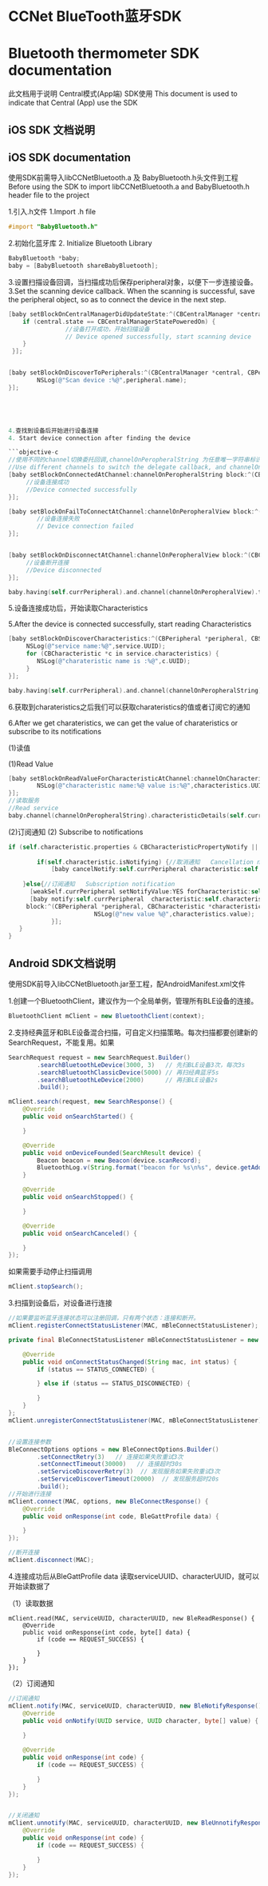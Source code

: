 # CCNet  BlueTooth蓝牙SDK
# Bluetooth thermometer SDK documentation

此文档用于说明 Central模式(App端) SDK使用
This document is used to indicate that Central (App) use the SDK





## iOS SDK 文档说明
## iOS SDK documentation

使用SDK前需导入libCCNetBluetooth.a 及 BabyBluetooth.h头文件到工程
Before using the SDK to import libCCNetBluetooth.a and BabyBluetooth.h header file to the project



1.引入.h文件
1.Import .h file

```objective-c
#import "BabyBluetooth.h"
```



2.初始化蓝牙库
2. Initialize Bluetooth Library

```objective-c
BabyBluetooth *baby;
baby = [BabyBluetooth shareBabyBluetooth];
```



3.设置扫描设备回调，当扫描成功后保存peripheral对象，以便下一步连接设备。
3.Set the scanning device callback. When the scanning is successful, save the peripheral object, so as to connect the device in the next step.
```objective-c
[baby setBlockOnCentralManagerDidUpdateState:^(CBCentralManager *central) {
    if (central.state == CBCentralManagerStatePoweredOn) {
				//设备打开成功，开始扫描设备    
				// Device opened successfully, start scanning device
    }
 }];


[baby setBlockOnDiscoverToPeripherals:^(CBCentralManager *central, CBPeripheral *peripheral, NSDictionary *advertisementData, NSNumber *RSSI) {
        NSLog(@"Scan device :%@",peripheral.name);
}];

 



4.查找到设备后开始进行设备连接
4. Start device connection after finding the device

```objective-c
//使用不同的channel切换委托回调,channelOnPeropheralString 为任意唯一字符串标识
//Use different channels to switch the delegate callback, and channelOnPeropheralString is any unique string identification
[baby setBlockOnConnectedAtChannel:channelOnPeropheralString block:^(CBCentralManager *central, CBPeripheral *peripheral) {
     //设备连接成功
	 //Device connected successfully
}];

[baby setBlockOnFailToConnectAtChannel:channelOnPeropheralView block:^(CBCentralManager *central, CBPeripheral *peripheral, NSError *error) {
		//设备连接失败
		// Device connection failed
}];


[baby setBlockOnDisconnectAtChannel:channelOnPeropheralView block:^(CBCentralManager *central, CBPeripheral *peripheral, NSError *error) {
     //设备断开连接
	 //Device disconnected
}];

baby.having(self.currPeripheral).and.channel(channelOnPeropheralView).then.connectToPeripherals()
```



5.设备连接成功后，开始读取Characteristics

5.After the device is connected successfully, start reading Characteristics

```objective-c
[baby setBlockOnDiscoverCharacteristics:^(CBPeripheral *peripheral, CBService *service, NSError *error) {
     NSLog(@"service name:%@",service.UUID);
     for (CBCharacteristic *c in service.characteristics) {
        NSLog(@"charateristic name is :%@",c.UUID);
     }
}];

baby.having(self.currPeripheral).and.channel(channelOnPeropheralString).then.connectToPeripherals().discoverServices().discoverCharacteristics().begin()
```



6.获取到charateristics之后我们可以获取charateristics的值或者订阅它的通知

6.After we get charateristics, we can get the value of charateristics or subscribe to its notifications

(1)读值

(1)Read Value


```objective-c
[baby setBlockOnReadValueForCharacteristicAtChannel:channelOnCharacteristicView block:^(CBPeripheral *peripheral, CBCharacteristic *characteristics, NSError *error) {
		NSLog(@"characteristic name:%@ value is:%@",characteristics.UUID,characteristics.value);
}];
//读取服务
//Read service
baby.channel(channelOnPeropheralString).characteristicDetails(self.currPeripheral,self.characteristic);
```

(2)订阅通知
(2) Subscribe to notifications

```objective-c
if (self.characteristic.properties & CBCharacteristicPropertyNotify || self.characteristic.properties & CBCharacteristicPropertyIndicate) {
        
		if(self.characteristic.isNotifying) {//取消通知   Cancellation notice
    		[baby cancelNotify:self.currPeripheral characteristic:self.characteristic];
      
  	}else{//订阅通知   Subscription notification
      [weakSelf.currPeripheral setNotifyValue:YES forCharacteristic:self.characteristic];
      [baby notify:self.currPeripheral  characteristic:self.characteristic
     block:^(CBPeripheral *peripheral, CBCharacteristic *characteristics, NSError *error) {
						NSLog(@"new value %@",characteristics.value);
			}];
   }
}
```







## Android SDK文档说明

使用SDK前导入libCCNetBluetooth.jar至工程，配AndroidManifest.xml文件



1.创建一个BluetoothClient，建议作为一个全局单例，管理所有BLE设备的连接。

```java
BluetoothClient mClient = new BluetoothClient(context);
```



2.支持经典蓝牙和BLE设备混合扫描，可自定义扫描策略。每次扫描都要创建新的SearchRequest，不能复用。如果

```java
SearchRequest request = new SearchRequest.Builder()
        .searchBluetoothLeDevice(3000, 3)   // 先扫BLE设备3次，每次3s
        .searchBluetoothClassicDevice(5000) // 再扫经典蓝牙5s
        .searchBluetoothLeDevice(2000)      // 再扫BLE设备2s
        .build();

mClient.search(request, new SearchResponse() {
    @Override
    public void onSearchStarted() {

    }

    @Override
    public void onDeviceFounded(SearchResult device) {
        Beacon beacon = new Beacon(device.scanRecord);
        BluetoothLog.v(String.format("beacon for %s\n%s", device.getAddress(), beacon.toString()));
    }

    @Override
    public void onSearchStopped() {

    }

    @Override
    public void onSearchCanceled() {

    }
});
```

如果需要手动停止扫描调用

```java
mClient.stopSearch();
```



3.扫描到设备后，对设备进行连接

```java
//如果要监听蓝牙连接状态可以注册回调，只有两个状态：连接和断开。
mClient.registerConnectStatusListener(MAC, mBleConnectStatusListener);

private final BleConnectStatusListener mBleConnectStatusListener = new BleConnectStatusListener() {

    @Override
    public void onConnectStatusChanged(String mac, int status) {
        if (status == STATUS_CONNECTED) {

        } else if (status == STATUS_DISCONNECTED) {

        }
    }
};
mClient.unregisterConnectStatusListener(MAC, mBleConnectStatusListener);


//设置连接参数
BleConnectOptions options = new BleConnectOptions.Builder()
        .setConnectRetry(3)   // 连接如果失败重试3次
        .setConnectTimeout(30000)   // 连接超时30s
        .setServiceDiscoverRetry(3)  // 发现服务如果失败重试3次
        .setServiceDiscoverTimeout(20000)  // 发现服务超时20s
        .build();
//开始进行连接
mClient.connect(MAC, options, new BleConnectResponse() {
    @Override
    public void onResponse(int code, BleGattProfile data) {

    }
});

//断开连接
mClient.disconnect(MAC);
```



4.连接成功后从BleGattProfile data 读取serviceUUID、characterUUID，就可以开始读数据了



（1）读取数据

```
mClient.read(MAC, serviceUUID, characterUUID, new BleReadResponse() {
    @Override
    public void onResponse(int code, byte[] data) {
        if (code == REQUEST_SUCCESS) {

        }
    }
});
```

（2）订阅通知

```java
//订阅通知
mClient.notify(MAC, serviceUUID, characterUUID, new BleNotifyResponse() {
    @Override
    public void onNotify(UUID service, UUID character, byte[] value) {
        
    }

    @Override
    public void onResponse(int code) {
        if (code == REQUEST_SUCCESS) {

        }
    }
});


//关闭通知
mClient.unnotify(MAC, serviceUUID, characterUUID, new BleUnnotifyResponse() {
    @Override
    public void onResponse(int code) {
        if (code == REQUEST_SUCCESS) {

        }
    }
});
```

